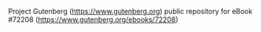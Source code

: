 Project Gutenberg (https://www.gutenberg.org) public repository
for eBook #72208 (https://www.gutenberg.org/ebooks/72208)

